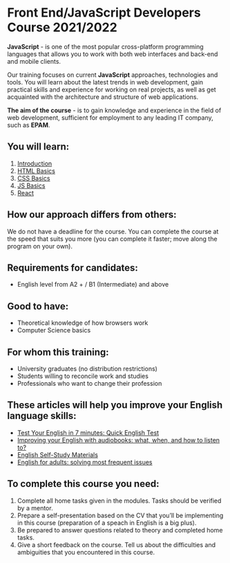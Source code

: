 # Front End/JavaScript Developers Course 2021/2022

__JavaScript__ - is one of the most popular cross-platform programming languages that allows you to work with both web interfaces and back-end and mobile clients.

Our training focuses on current __JavaScript__ approaches, technologies and tools. You will learn about the latest trends in web development, gain practical skills and experience for working on real projects, as well as get acquainted with the architecture and structure of web applications.

__The aim of the course__ - is to gain knowledge and experience in the field of web development, sufficient for employment to any leading IT company, such as __EPAM__.

## You will learn:
1. [Introduction](https://github.com/Front-Grodno/Front-Grodno-JS-course-2021/tree/master/modules/introduction)
1. [HTML Basics](https://github.com/Front-Grodno/Front-Grodno-JS-course-2021/tree/master/modules/html)
1. [CSS Basics](https://github.com/Front-Grodno/Front-Grodno-JS-course-2021/tree/master/modules/css)
1. [JS Basics](https://github.com/Front-Grodno/Front-Grodno-JS-course-2021/tree/master/modules/js)
1. [React](https://github.com/Front-Grodno/Front-Grodno-JS-course-2021/tree/master/modules/react)

## How our approach differs from others:
We do not have a deadline for the course. You can complete the course at the speed that suits you more (you can complete it faster; move along the program on your own).
## Requirements for candidates:
- English level from A2 + / B1 (Intermediate) and above

## Good to have:
- Theoretical knowledge of how browsers work
- Computer Science basics

## For whom this training:
- University graduates (no distribution restrictions)
- Students willing to reconcile work and studies
- Professionals who want to change their profession

## These articles will help you improve your English language skills:
- [Test Your English in 7 minutes: Quick English Test](https://training.by/#!/News/328)
- [Improving your English with audiobooks: what, when, and how to listen to?](https://training.by/#!/News/313)
- [English Self-Study Materials](https://training.by/#!/News/203)
- [English for adults: solving most frequent issues](https://training.by/#!/News/180)

## To complete this course you need:
1. Complete all home tasks given in the modules. Tasks should be verified by a mentor.
1. Prepare a self-presentation based on the CV that you’ll be implementing in this course (preparation of a speach in English is a big plus).
1. Be prepared to answer questions related to theory and completed home tasks.
1. Give a short feedback on the course. Tell us about the difficulties and ambiguities that you encountered in this course.
